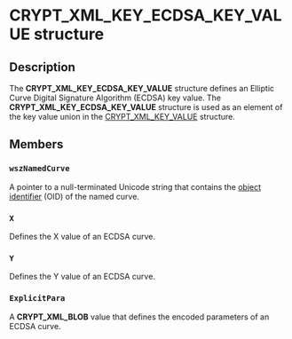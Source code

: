 # CRYPT_XML_KEY_ECDSA_KEY_VALUE structure

## Description

The **CRYPT_XML_KEY_ECDSA_KEY_VALUE** structure defines an Elliptic Curve Digital Signature Algorithm (ECDSA) key value. The **CRYPT_XML_KEY_ECDSA_KEY_VALUE** structure is used as an element of the key value union in the [CRYPT_XML_KEY_VALUE](https://learn.microsoft.com/windows/desktop/api/cryptxml/ns-cryptxml-crypt_xml_key_value) structure.

## Members

### `wszNamedCurve`

A pointer to a null-terminated Unicode string that contains the [object identifier](https://learn.microsoft.com/windows/desktop/SecGloss/o-gly) (OID) of the named curve.

### `X`

Defines the X value of an ECDSA curve.

### `Y`

Defines the Y value of an ECDSA curve.

### `ExplicitPara`

A **CRYPT_XML_BLOB** value that defines the encoded parameters of an ECDSA curve.